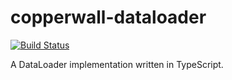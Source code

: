 # copperwall-dataloader

[![Build Status](https://travis-ci.org/copperwall/copperwall-dataloader.svg?branch=master)](https://travis-ci.org/copperwall/copperwall-dataloader)

A DataLoader implementation written in TypeScript.

